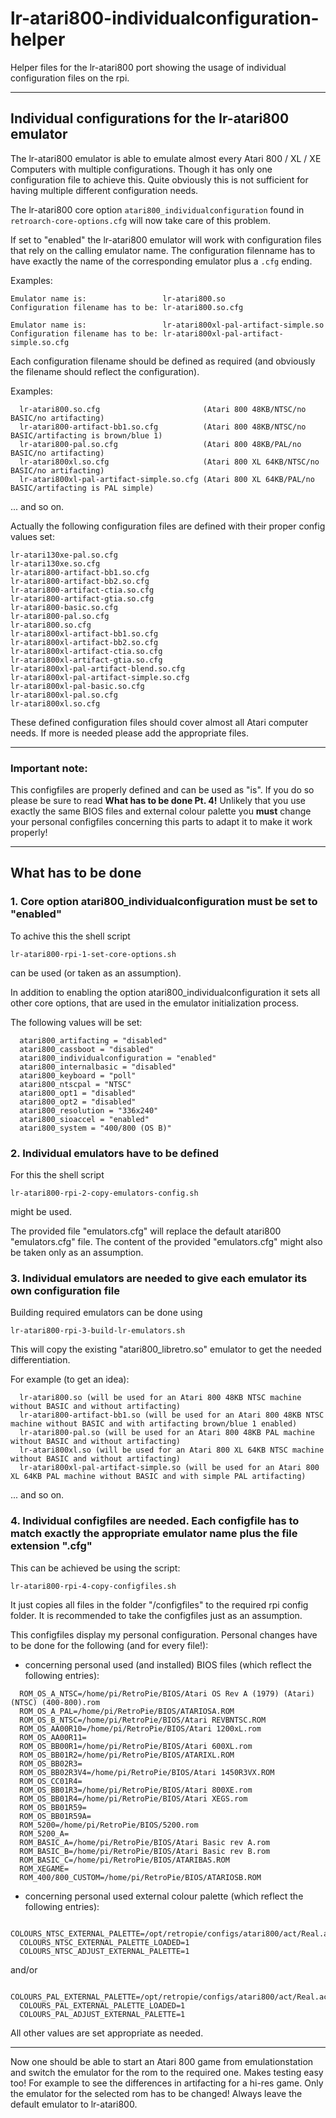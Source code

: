 # lr-atari800-individualconfiguration-helper
 Helper files for the lr-atari800 port showing the usage of individual configuration files on the rpi.

***

## Individual configurations for the lr-atari800 emulator

The lr-atari800 emulator is able to emulate almost every Atari 800 / XL / XE Computers with multiple configurations.
Though it has only one configuration file to achieve this. Quite obviously this is not sufficient for having multiple 
different configuration needs.

The lr-atari800 core option `atari800_individualconfiguration` found in `retroarch-core-options.cfg` will now take care of this problem.

If set to "enabled" the lr-atari800 emulator will work with configuration files that rely on the calling emulator name.
The configuration filenname has to have exactly the name of the corresponding emulator plus a `.cfg` ending.

Examples:

    Emulator name is:                 lr-atari800.so
    Configuration filename has to be: lr-atari800.so.cfg

    Emulator name is:                 lr-atari800xl-pal-artifact-simple.so
    Configuration filename has to be: lr-atari800xl-pal-artifact-simple.so.cfg

Each configuration filename should be defined as required (and obviously the filename should reflect the configuration).

Examples:
```
  lr-atari800.so.cfg                       (Atari 800 48KB/NTSC/no BASIC/no artifacting)
  lr-atari800-artifact-bb1.so.cfg          (Atari 800 48KB/NTSC/no BASIC/artifacting is brown/blue 1)
  lr-atari800-pal.so.cfg                   (Atari 800 48KB/PAL/no BASIC/no artifacting)
  lr-atari800xl.so.cfg                     (Atari 800 XL 64KB/NTSC/no BASIC/no artifacting)
  lr-atari800xl-pal-artifact-simple.so.cfg (Atari 800 XL 64KB/PAL/no BASIC/artifacting is PAL simple)
```
  ... and so on.
  
Actually the following configuration files are defined with their proper config values set:
```
lr-atari130xe-pal.so.cfg		
lr-atari130xe.so.cfg		
lr-atari800-artifact-bb1.so.cfg		
lr-atari800-artifact-bb2.so.cfg		
lr-atari800-artifact-ctia.so.cfg		
lr-atari800-artifact-gtia.so.cfg		
lr-atari800-basic.so.cfg		
lr-atari800-pal.so.cfg		
lr-atari800.so.cfg		
lr-atari800xl-artifact-bb1.so.cfg		
lr-atari800xl-artifact-bb2.so.cfg		
lr-atari800xl-artifact-ctia.so.cfg		
lr-atari800xl-artifact-gtia.so.cfg		
lr-atari800xl-pal-artifact-blend.so.cfg		
lr-atari800xl-pal-artifact-simple.so.cfg		
lr-atari800xl-pal-basic.so.cfg		
lr-atari800xl-pal.so.cfg		
lr-atari800xl.so.cfg
```
These defined configuration files should cover almost all Atari computer needs. If more is needed please add the appropriate files.

***

### Important note:

This configfiles are properly defined and can be used as "is". If you do so please be sure to read **What has to be done Pt. 4!** 
Unlikely that you use exactly the same BIOS files and external colour palette you **must** change your personal 
configfiles concerning this parts to adapt it to make it work properly!

***

## What has to be done

### 1. Core option atari800_individualconfiguration must be set to "enabled"

To achive this the shell script

  `lr-atari800-rpi-1-set-core-options.sh`

can be used (or taken as an assumption).

In addition to enabling the option atari800_individualconfiguration it sets all other
core options, that are used in the emulator initialization process.

The following values will be set:
```
  atari800_artifacting = "disabled"
  atari800_cassboot = "disabled"
  atari800_individualconfiguration = "enabled"
  atari800_internalbasic = "disabled"
  atari800_keyboard = "poll"
  atari800_ntscpal = "NTSC"
  atari800_opt1 = "disabled"
  atari800_opt2 = "disabled"
  atari800_resolution = "336x240"
  atari800_sioaccel = "enabled"
  atari800_system = "400/800 (OS B)"
```

### 2. Individual emulators have to be defined

For this the shell script

  `lr-atari800-rpi-2-copy-emulators-config.sh`

might be used.

The provided file "emulators.cfg" will replace the default atari800 "emulators.cfg" file.
The content of the provided "emulators.cfg" might also be taken only as an assumption.

### 3. Individual emulators are needed to give each emulator its own configuration file

Building required emulators can be done using

  `lr-atari800-rpi-3-build-lr-emulators.sh`

This will copy the existing "atari800_libretro.so" emulator to get the needed differentiation.

For example (to get an idea):
```
  lr-atari800.so (will be used for an Atari 800 48KB NTSC machine without BASIC and without artifacting)
  lr-atari800-artifact-bb1.so (will be used for an Atari 800 48KB NTSC machine without BASIC and with artifacting brown/blue 1 enabled)
  lr-atari800-pal.so (will be used for an Atari 800 48KB PAL machine without BASIC and without artifacting)
  lr-atari800xl.so (will be used for an Atari 800 XL 64KB NTSC machine without BASIC and without artifacting)
  lr-atari800xl-pal-artifact-simple.so (will be used for an Atari 800 XL 64KB PAL machine without BASIC and with simple PAL artifacting)
```
  ... and so on.

### 4. Individual configfiles are needed. Each configfile has to match exactly the appropriate emulator name plus the file extension ".cfg"

This can be achieved be using the script:

  `lr-atari800-rpi-4-copy-configfiles.sh`

It just copies all files in the folder "/configfiles" to the required rpi config folder.
It is recommended to take the configfiles just as an assumption.

This configfiles display my personal configuration.
Personal changes have to be done for the following (and for every file!):

- concerning personal used (and installed) BIOS files (which reflect the following entries):
```
  ROM_OS_A_NTSC=/home/pi/RetroPie/BIOS/Atari OS Rev A (1979) (Atari) (NTSC) (400-800).rom
  ROM_OS_A_PAL=/home/pi/RetroPie/BIOS/ATARIOSA.ROM
  ROM_OS_B_NTSC=/home/pi/RetroPie/BIOS/Atari REVBNTSC.ROM
  ROM_OS_AA00R10=/home/pi/RetroPie/BIOS/Atari 1200xL.rom
  ROM_OS_AA00R11=
  ROM_OS_BB00R1=/home/pi/RetroPie/BIOS/Atari 600XL.rom
  ROM_OS_BB01R2=/home/pi/RetroPie/BIOS/ATARIXL.ROM
  ROM_OS_BB02R3=
  ROM_OS_BB02R3V4=/home/pi/RetroPie/BIOS/Atari 1450R3VX.ROM
  ROM_OS_CC01R4=
  ROM_OS_BB01R3=/home/pi/RetroPie/BIOS/Atari 800XE.rom
  ROM_OS_BB01R4=/home/pi/RetroPie/BIOS/Atari XEGS.rom
  ROM_OS_BB01R59=
  ROM_OS_BB01R59A=
  ROM_5200=/home/pi/RetroPie/BIOS/5200.rom
  ROM_5200_A=
  ROM_BASIC_A=/home/pi/RetroPie/BIOS/Atari Basic rev A.rom
  ROM_BASIC_B=/home/pi/RetroPie/BIOS/Atari Basic rev B.rom
  ROM_BASIC_C=/home/pi/RetroPie/BIOS/ATARIBAS.ROM
  ROM_XEGAME=
  ROM_400/800_CUSTOM=/home/pi/RetroPie/BIOS/ATARIOSB.ROM
```

- concerning personal used external colour palette (which reflect the following entries):
```
  COLOURS_NTSC_EXTERNAL_PALETTE=/opt/retropie/configs/atari800/act/Real.act
  COLOURS_NTSC_EXTERNAL_PALETTE_LOADED=1
  COLOURS_NTSC_ADJUST_EXTERNAL_PALETTE=1
```
  and/or
```
  COLOURS_PAL_EXTERNAL_PALETTE=/opt/retropie/configs/atari800/act/Real.act
  COLOURS_PAL_EXTERNAL_PALETTE_LOADED=1
  COLOURS_PAL_ADJUST_EXTERNAL_PALETTE=1
```
All other values are set appropriate as needed.

***

Now one should be able to start an Atari 800 game from emulationstation and switch the emulator for the rom to the required one.
Makes testing easy too! For example to see the differences in artifacting for a hi-res game. Only the emulator for the selected rom
has to be changed! Always leave the default emulator to lr-atari800. 
